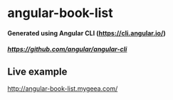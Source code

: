 # angular-book-list

#### Generated using Angular CLI (https://cli.angular.io/)
##### https://github.com/angular/angular-cli

## Live example
http://angular-book-list.mygeea.com/
